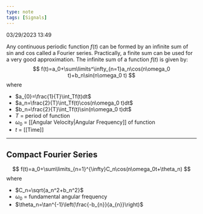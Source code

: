 ```yaml
---
type: note
tags: [Signals]
---
```

03/29/2023 13:49

  

Any continuous periodic function $f(t)$ can be formed by an infinite sum of sin and cos called a Fourier series. Practically, a finite sum can be used for a very good approximation. The infinite sum of a function $f(t)$ is given by:
$$
f(t)=a_0+\sum\limits^\infty_{n=1}a_n\cos(n\omega_0 t)+b_n\sin(n\omega_0 t)
$$
where
- $a_{0}=\frac{1}{T}\int_Tf(t)dt$
- $a_n=\frac{2}{T}\int_Tf(t)\cos(n\omega_0 t)dt$
- $b_n=\frac{2}{T}\int_Tf(t)\sin(n\omega_0 t)dt$
- $T$ = period of function
- $\omega_0$ = [[Angular Velocity|Angular Frequency]] of function
- $t$ = [[Time]]

---

## Compact Fourier Series

$$
f(t)=a_0+\sum\limits_{n=1}^{\infty}C_n\cos(n\omega_0t+\theta_n)
$$
where
- $C_n=\sqrt{a_n^2+b_n^2}$
- $\omega_{0}$ = fundamental angular frequency
- $\theta_n=\tan^{-1}\left(\frac{-b_{n}}{a_{n}}\right)$ 